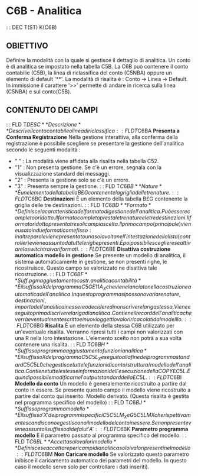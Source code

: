 # C6B - Analitica
 :  : DEC T(ST) K(C6B)
## OBIETTIVO
Definire la modalità con la quale si gestisce il dettaglio di analitica.
Un conto è di analitica se impostato nella tabella C5B.
La C6B può contenere il conto contabilie (C5B), la linea di riclassifica del conto (C5NBA) oppure un elemento di default '**'.
La modalità di risalita è : 
Conto -> Linea -> Default.
In immissione il carattere '>>' permette di andare in ricerca sulla linea (C5NBA) e sul conto(C5B).
## CONTENUTO DEI CAMPI
 :  : FLD T$DESC **Descrizione**
Descrive il conto contabile o linea di riclassifica
 :  : FLD T$C6BA **Presenta a Conferma Registrazione**
Nella gestione interattiva, alla conferma della registrazione è possibile scegliere se presentare la gestione dell'analitica secondo le seguenti modalità : 
- " "  :  La modalità viene affidata alla risalita nella tabella C52.
- "1"  :  Non presenta gestione. Se c'è un errore, segnala con la visualizzazione standard dei messaggi.
- "2"  :  Presenta la gestione solo se c'è un errore.
- "3"  :  Presenta sempre la gestione.
 :  : FLD T$C6BB **Nature**
È un elemento della tabella B£G contenente la griglia delle tre nature.
 :  : FLD T$C6BC **Destinazioni**
È un elemento della tabella B£G contenente la griglia delle tre destinazioni.
 :  : FLD T$C6BD **Formato**
Definisce la caratteristica del formato di gestione dell'analitica. Può essere completo o ridotto.
Il formato completo presta le tre nature e le tre destinazioni.
Il formato ridotto presenta tre soli campi a scelta. Il primo campo (principale) viene usato in due formati come fisso :  in altre parole viene presentato una sola volta nell'intestazione della lista (controller) e viene assunto da tutte le righe presenti.
È poi possibile scegliere se attivare lo switch tra i vari formati.
 :  : FLD T$C6BE **Disattiva costruzione automatica modello in gestione**
Se presente un modello di analitica, il sistema automaticamente in gestione, se non presenti righe, le ricostruisce.
Questo campo se valorizzato ne disattiva tale ricostruzione.
 :  : FLD T$C6BF **Suff. pgm aggiustamento costr. analitica contabilità**
È il suffisso X del programma C5GE11A_X che viene lanciato nella costruzione automatica dell'analitica. In questo programma si possono variare nature, destinazioni, importo dell'analitica in essere o decidere di non scrivere la riga stessa. Viene eseguito prima di scrivere la riga di analitica. Contiene il record dell'analitica che verrà eventualmente scritto e i nuovi oggetti o valori ricacolati dal modelllo.
 :  : FLD T$C6BG **Risalita**
È un elemento della stessa C6B utilizzato per un'eventuale risalita. Verranno ripresi tutti i campi non valorizzati con una R nella loro intestazione. L'elemento  scelto non potrà a sua volta contenere una risalita.
 :  : FLD T$C6BH **Suffisso programma aggiustamento funzioni analitica**
È il suffisso X del programma C5C5L_X eseguito alla fine del programma standard C5C5L0 che gestisce tutte le funzioni di conto/struttura/modello dell'analitica. Contiene tutte le stesse informazioni dell'esecuzione della COPY £C5L. È quindi possibile modificarne l'output standard della £C5L.
 :  : FLD T$C6BI **Modello da conto**
Un modello è generalemente ricostruito a partire dal conto in essere. Se presente questo campo il modello viene ricostruito a partire dal conto qui inserito. Modello derivato. (Questa risalita è gestita nel programma specifico del modello)
 :  : FLD T$C6BJ **Suffisso programma modello**
È il suffisso 'X' dei programmi specifici C5C5LM_X e G5C5LMX che rispettivamente scandiscono e gestiscono il modello del conto in essere. Se non presente viene assunto il suffisso di defalut 'A'
 :  : FLD T$C6BK **Parametro programma modello**
È il parametro passato al programma specifico del modello.
 :  : FLD T$C6BL **Accetta solo valori modello**
Definisce se accettare per i campi di analitica solo i valori presenti nel modello
 :  : FLD T$C6BM **Non Caricare modello**
Se valorizzato questo parametro inibisce il caricamento automatico dei parametri del modello. In questo caso il modello serve solo per controllare i dati inseriti).
